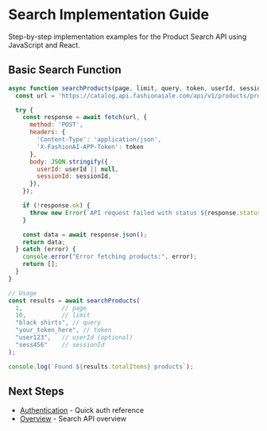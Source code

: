 # Search Implementation Guide

Step-by-step implementation examples for the Product Search API using JavaScript and React.

## Basic Search Function

```javascript
async function searchProducts(page, limit, query, token, userId, sessionId) {
  const url = 'https://catalog.api.fashionaiale.com/api/v1/products/protected/search?page={page}&limit={limit}&query={query}';

  try {
    const response = await fetch(url, {
      method: 'POST',
      headers: {
        'Content-Type': 'application/json',
        'X-FashionAI-APP-Token': token
      },
      body: JSON.stringify({
        userId: userId || null,
        sessionId: sessionId,
      }),
    });

    if (!response.ok) {
      throw new Error(`API request failed with status ${response.status}`);
    }

    const data = await response.json();
    return data;
  } catch (error) {
    console.error("Error fetching products:", error);
    return [];
  }
}

// Usage
const results = await searchProducts(
  1,           // page
  10,          // limit
  "black shirts", // query
  "your_token_here", // token
  "user123",   // userId (optional)
  "sess456"    // sessionId
);

console.log(`Found ${results.totalItems} products`);
```

## Next Steps

- [Authentication](../authentication) - Quick auth reference
- [Overview](./overview) - Search API overview
